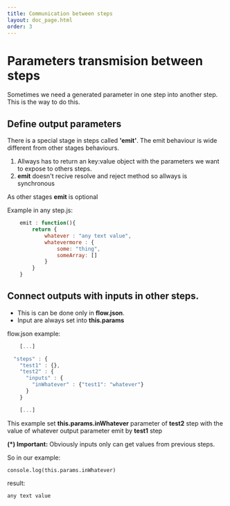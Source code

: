 ```yaml
---
title: Communication between steps
layout: doc_page.html
order: 3
---
```


# Parameters transmision between steps

Sometimes we need a generated parameter in one step into another step. This is the way to do this.

## Define output parameters

There is a special stage in steps called **'emit'**. The emit behaviour is wide different from other stages behaviours.

   1. Allways has to return an key:value object with the parameters we want to expose to others steps.
   2. **emit** doesn't recive resolve and reject method so allways is synchronous

As other stages **emit** is optional

Example in any step.js:

```js
    emit : function(){
        return {
            whatever : "any text value",
            whatevermore : {
                some: "thing",
                someArray: []
            }
        }
    }
```

## Connect outputs with inputs in other steps.

- This is can be done only in **flow.json**.
- Input are always set into **this.params**

flow.json example:

```js
    [...]

  "steps" : {
    "test1" : {},
    "test2" : {
      "inputs" : {
        "inWhatever" : {"test1": "whatever"}
      }
    }

    [...]

```

This example set **this.params.inWhatever** parameter of **test2** step with the value of whatever output parameter emit by **test1** step

**(*) Important:** Obviously inputs only can get values from previous steps.

So in our example:

    console.log(this.params.inWhatever)

result:

    any text value
